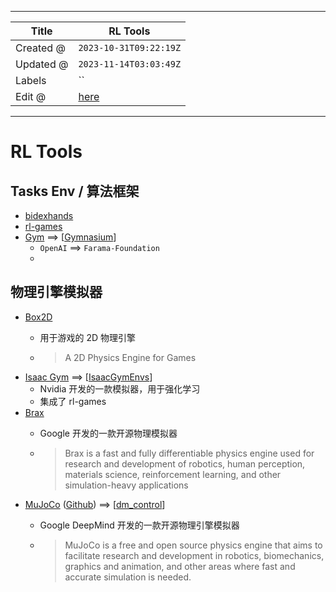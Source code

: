 -----

| Title     | RL Tools                                              |
| --------- | ----------------------------------------------------- |
| Created @ | `2023-10-31T09:22:19Z`                                |
| Updated @ | `2023-11-14T03:03:49Z`                                |
| Labels    | \`\`                                                  |
| Edit @    | [here](https://github.com/junxnone/aiwiki/issues/454) |

-----

# RL Tools

## Tasks Env / 算法框架

  - [bidexhands](https://github.com/PKU-MARL/DexterousHands)
  - [rl-games](https://github.com/Denys88/rl_games)
  - [Gym](https://github.com/openai/gym) ==\>
    \[[Gymnasium](https://github.com/Farama-Foundation/Gymnasium)\]
      - `OpenAI` ==\> `Farama-Foundation`
      - 
## 物理引擎模拟器

  - [Box2D](https://box2d.org/)
      - 用于游戏的 2D 物理引擎
    
      - > A 2D Physics Engine for Games
  - [Isaac Gym](0453_Tools_Gym) ==\>
    \[[IsaacGymEnvs](https://github.com/NVIDIA-Omniverse/IsaacGymEnvs)\]
      - Nvidia 开发的一款模拟器，用于强化学习
      - 集成了 rl-games
  - [Brax](https://github.com/google/brax)
      - Google 开发的一款开源物理模拟器
    
      - > Brax is a fast and fully differentiable physics engine used
        > for research and development of robotics, human perception,
        > materials science, reinforcement learning, and other
        > simulation-heavy applications
  - [MuJoCo](https://mujoco.org/)
    ([Github](https://github.com/google-deepmind/mujoco)) ==\>
    \[[dm\_control](https://github.com/google-deepmind/dm_control)\]
      - Google DeepMind 开发的一款开源物理引擎模拟器
    
      - > MuJoCo is a free and open source physics engine that aims to
        > facilitate research and development in robotics, biomechanics,
        > graphics and animation, and other areas where fast and
        > accurate simulation is needed.
